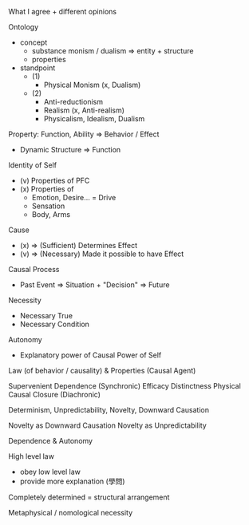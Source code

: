 
What I agree + different opinions

Ontology
- concept
	- substance monism / dualism => entity + structure
	- properties
- standpoint
	- (1)
		- Physical Monism (x, Dualism)
	- (2)
		- Anti-reductionism
		- Realism (x, Anti-realism)
		- Physicalism, Idealism, Dualism

Property: Function, Ability => Behavior / Effect
- Dynamic Structure => Function

Identity of Self
- (v) Properties of PFC
- (x) Properties of
	- Emotion, Desire... = Drive
	- Sensation
	- Body, Arms

Cause
- (x) => (Sufficient) Determines Effect
- (v) => (Necessary) Made it possible to have Effect

Causal Process
- Past Event => Situation + "Decision" => Future

Necessity
- Necessary True
- Necessary Condition

Autonomy
- Explanatory power of Causal Power of Self


Law (of behavior / causality) & Properties (Causal Agent)

Supervenient Dependence (Synchronic)
Efficacy
Distinctness
Physical Causal Closure (Diachronic)

Determinism, Unpredictability, Novelty, Downward Causation

Novelty as Downward Causation
Novelty as Unpredictability

Dependence & Autonomy

High level law
- obey low level law
- provide more explanation (學問)

Completely determined = structural arrangement


Metaphysical / nomological necessity



